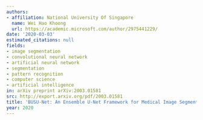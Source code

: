 ```yaml
---
authors:
- affiliation: National University Of Singapore
  name: Wei Hao Khoong
  url: https://academic.microsoft.com/author/2975441229/
date: '2020-03-03'
estimated_citations: null
fields:
- image segmentation
- convolutional neural network
- artificial neural network
- segmentation
- pattern recognition
- computer science
- artificial intelligence
in: arXiv preprint arXiv:2003.01581
src: http://export.arxiv.org/pdf/2003.01581
title: 'BUSU-Net: An Ensemble U-Net Framework for Medical Image Segmentation'
year: 2020
---
```

